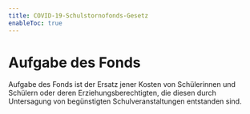 ```yaml
---
title: COVID-19-Schulstornofonds-Gesetz
enableToc: true
---
```


# Aufgabe des Fonds

Aufgabe des Fonds ist der Ersatz jener Kosten von Schülerinnen und Schülern oder deren Erziehungsberechtigten, die diesen durch Untersagung von begünstigten Schulveranstaltungen entstanden sind.
